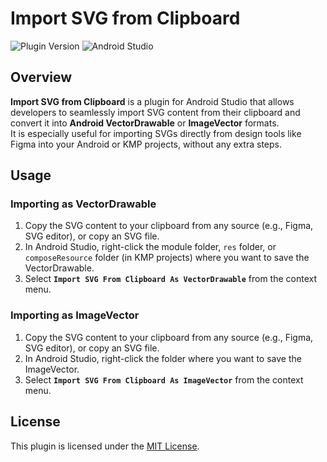 # Import SVG from Clipboard

![Plugin Version](https://img.shields.io/badge/version-1.1.4-blue) ![Android Studio](https://img.shields.io/badge/Android%20Studio-plugin-green)

<!-- Plugin description -->

## Overview

**Import SVG from Clipboard** is a plugin for Android Studio that allows developers to seamlessly import SVG content from their clipboard and convert it into **Android VectorDrawable** or **ImageVector** formats.  
It is especially useful for importing SVGs directly from design tools like Figma into your Android or KMP projects, without any extra steps.

## Usage

### Importing as VectorDrawable
1. Copy the SVG content to your clipboard from any source (e.g., Figma, SVG editor), or copy an SVG file.
2. In Android Studio, right-click the module folder, `res` folder, or `composeResource` folder (in KMP projects) where you want to save the VectorDrawable.
3. Select **`Import SVG From Clipboard As VectorDrawable`** from the context menu.

### Importing as ImageVector
1. Copy the SVG content to your clipboard from any source (e.g., Figma, SVG editor), or copy an SVG file.
2. In Android Studio, right-click the folder where you want to save the ImageVector.
3. Select **`Import SVG From Clipboard As ImageVector`** from the context menu.

<!-- Plugin description end -->

## License

This plugin is licensed under the [MIT License](LICENSE).